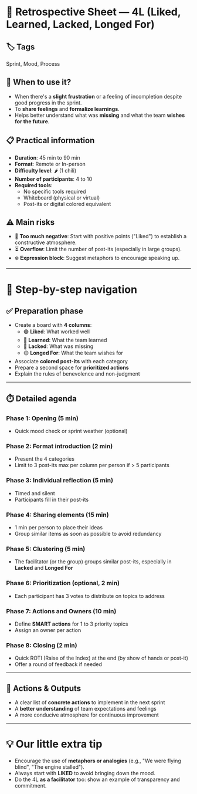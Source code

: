 # 🌟 Retrospective Sheet — 4L (Liked, Learned, Lacked, Longed For)

## 🏷️ Tags
Sprint, Mood, Process

## 🎯 When to use it?
- When there's a **slight frustration** or a feeling of incompletion despite good progress in the sprint.
- To **share feelings** and **formalize learnings**.
- Helps better understand what was **missing** and what the team **wishes for the future**.

## 📋 Practical information
- **Duration**: 45 min to 90 min
- **Format**: Remote or In-person
- **Difficulty level**: 🌶️ (1 chili)
- **Number of participants**: 4 to 10
- **Required tools**:
  - No specific tools required
  - Whiteboard (physical or virtual)
  - Post-its or digital colored equivalent

## ⚠️ Main risks
- 💬 **Too much negative**: Start with positive points ("Liked") to establish a constructive atmosphere.
- ⏳ **Overflow**: Limit the number of post-its (especially in large groups).
- ❄️ **Expression block**: Suggest metaphors to encourage speaking up.

---

# 🧭 Step-by-step navigation

## ✅ Preparation phase
- Create a board with **4 columns**:
  - 🟢 **Liked**: What worked well
  - 🔵 **Learned**: What the team learned
  - 🔴 **Lacked**: What was missing
  - 🟡 **Longed For**: What the team wishes for
- Associate **colored post-its** with each category
- Prepare a second space for **prioritized actions**
- Explain the rules of benevolence and non-judgment

---

## ⏱️ Detailed agenda

### Phase 1: Opening (5 min)
- Quick mood check or sprint weather (optional)

### Phase 2: Format introduction (2 min)
- Present the 4 categories
- Limit to 3 post-its max per column per person if > 5 participants

### Phase 3: Individual reflection (5 min)
- Timed and silent
- Participants fill in their post-its

### Phase 4: Sharing elements (15 min)
- 1 min per person to place their ideas
- Group similar items as soon as possible to avoid redundancy

### Phase 5: Clustering (5 min)
- The facilitator (or the group) groups similar post-its, especially in **Lacked** and **Longed For**

### Phase 6: Prioritization (optional, 2 min)
- Each participant has 3 votes to distribute on topics to address

### Phase 7: Actions and Owners (10 min)
- Define **SMART actions** for 1 to 3 priority topics
- Assign an owner per action

### Phase 8: Closing (2 min)
- Quick ROTI (Raise of the Index) at the end (by show of hands or post-it)
- Offer a round of feedback if needed

---

## 🎯 Actions & Outputs
- A clear list of **concrete actions** to implement in the next sprint
- A **better understanding** of team expectations and feelings
- A more conducive atmosphere for continuous improvement

---

# 💡 Our little extra tip
- Encourage the use of **metaphors or analogies** (e.g., "We were flying blind", "The engine stalled").
- Always start with **LIKED** to avoid bringing down the mood.
- Do the 4L **as a facilitator** too: show an example of transparency and commitment.
